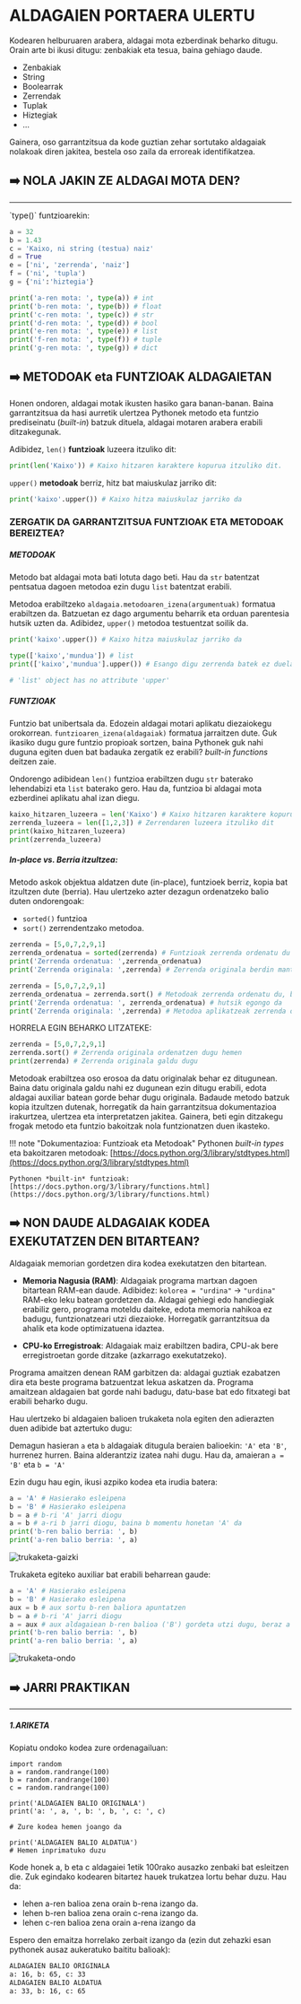 # ALDAGAIEN PORTAERA ULERTU

Kodearen helburuaren arabera, aldagai mota ezberdinak beharko ditugu. Orain arte bi ikusi ditugu: zenbakiak eta tesua, baina gehiago daude. 

- Zenbakiak
- String
- Boolearrak
- Zerrendak
- Tuplak
- Hiztegiak
- ...

Gainera, oso garrantzitsua da kode guztian zehar sortutako aldagaiak nolakoak diren jakitea, bestela oso zaila da erroreak identifikatzea.

## :arrow_right: NOLA JAKIN ZE ALDAGAI MOTA DEN?
<hr>
`type()` funtzioarekin:

```python title="aldagai_motak.py"
a = 32
b = 1.43
c = 'Kaixo, ni string (testua) naiz'
d = True
e = ['ni', 'zerrenda', 'naiz']
f = ('ni', 'tupla')
g = {'ni':'hiztegia'}

print('a-ren mota: ', type(a)) # int
print('b-ren mota: ', type(b)) # float
print('c-ren mota: ', type(c)) # str
print('d-ren mota: ', type(d)) # bool
print('e-ren mota: ', type(e)) # list
print('f-ren mota: ', type(f)) # tuple
print('g-ren mota: ', type(g)) # dict
```

## :arrow_right: METODOAK eta FUNTZIOAK ALDAGAIETAN

Honen ondoren, aldagai motak ikusten hasiko gara banan-banan. Baina garrantzitsua da hasi aurretik ulertzea Pythonek metodo eta funtzio prediseinatu (*built-in*) batzuk dituela, aldagai motaren arabera erabili ditzakegunak. 

Adibidez, `len()` **funtzioak** luzeera itzuliko dit:

```python title="funtzioak.py"
print(len('Kaixo')) # Kaixo hitzaren karaktere kopurua itzuliko dit.
```

`upper()` **metodoak** berriz, hitz bat maiuskulaz jarriko dit:
```python title="metodoak.py"
print('kaixo'.upper()) # Kaixo hitza maiuskulaz jarriko da
```

### ZERGATIK DA GARRANTZITSUA FUNTZIOAK ETA METODOAK BEREIZTEA?

##### METODOAK
Metodo bat aldagai mota bati lotuta dago beti. Hau da `str` batentzat pentsatua dagoen metodoa ezin dugu `list` batentzat erabili. 

Metodoa erabiltzeko `aldagaia.metodoaren_izena(argumentuak)` formatua erabiltzen da. Batzuetan ez dago argumentu beharrik eta orduan parentesia hutsik uzten da. Adibidez, `upper()` metodoa testuentzat soilik da. 

```python title="metodoak.py"
print('kaixo'.upper()) # Kaixo hitza maiuskulaz jarriko da
```

```python title="errorea.py"
type(['kaixo','mundua']) # list
print(['kaixo','mundua'].upper()) # Esango digu zerrenda batek ez duela upper metodoa

# 'list' object has no attribute 'upper'
```

##### FUNTZIOAK
Funtzio bat unibertsala da. Edozein aldagai motari aplikatu diezaiokegu orokorrean.
`funtzioaren_izena(aldagaiak)` formatua jarraitzen dute. Guk ikasiko dugu gure funtzio propioak sortzen, baina Pythonek guk nahi duguna egiten duen bat badauka zergatik ez erabili? *built-in functions* deitzen zaie. 

Ondorengo adibidean `len()` funtzioa erabiltzen dugu `str` baterako lehendabizi eta `list` baterako gero. Hau da, funtzioa bi aldagai mota ezberdinei aplikatu ahal izan diegu. 

```python title="funtzioak.py"
kaixo_hitzaren_luzeera = len('Kaixo') # Kaixo hitzaren karaktere kopurua itzuliko dit.
zerrenda_luzeera = len([1,2,3]) # Zerrendaren luzeera itzuliko dit
print(kaixo_hitzaren_luzeera)
print(zerrenda_luzeera) 
```

##### In-place vs. Berria itzultzea:

Metodo askok objektua aldatzen dute (in-place), funtzioek berriz, kopia bat itzultzen dute (berria). Hau ulertzeko azter dezagun ordenatzeko balio duten ondorengoak:

- `sorted()` funtzioa
- `sort()` zerrendentzako metodoa.

```python title="sorted()_funtzioa.py"
zerrenda = [5,0,7,2,9,1]
zerrenda_ordenatua = sorted(zerrenda) # Funtzioak zerrenda ordenatu du eta kopia bat eman digu guk aldagai batean gorde dezakeguna
print('Zerrenda ordenatua: ',zerrenda_ordenatua) 
print('Zerrenda originala: ',zerrenda) # Zerrenda originala berdin mantentzen da
```

```python title="sort()_metodoa_gaizki.py"
zerrenda = [5,0,7,2,9,1]
zerrenda_ordenatua = zerrenda.sort() # Metodoak zerrenda ordenatu du, baina ez digu kopia bat ematen, beraz ezin dugu aldagai batean gorde
print('Zerrenda ordenatua: ', zerrenda_ordenatua) # hutsik egongo da
print('Zerrenda originala: ',zerrenda) # Metodoa aplikatzeak zerrenda originala aldatu du
```

HORRELA EGIN BEHARKO LITZATEKE:
```python title="sort()_metodoa_ondo.py"
zerrenda = [5,0,7,2,9,1]
zerrenda.sort() # Zerrenda originala ordenatzen dugu hemen
print(zerrenda) # Zerrenda originala galdu dugu
```

Metodoak erabiltzea oso erosoa da datu originalak behar ez ditugunean. Baina datu originala galdu nahi ez dugunean ezin ditugu erabili, edota aldagai auxiliar batean gorde behar dugu originala. Badaude metodo batzuk kopia itzultzen dutenak, horregatik da hain garrantzitsua dokumentazioa irakurtzea, ulertzea eta interpretatzen jakitea. Gainera, beti egin ditzakegu frogak metodo eta funtzio bakoitzak nola funtzionatzen duen ikasteko.

!!! note "Dokumentazioa: Funtzioak eta Metodoak"
    Pythonen *built-in types* eta bakoitzaren metodoak: [https://docs.python.org/3/library/stdtypes.html](https://docs.python.org/3/library/stdtypes.html)
    
    Pythonen *built-in* funtzioak: [https://docs.python.org/3/library/functions.html](https://docs.python.org/3/library/functions.html)


## :arrow_right: NON DAUDE ALDAGAIAK KODEA EXEKUTATZEN DEN BITARTEAN?

Aldagaiak memorian gordetzen dira kodea exekutatzen den bitartean. 

- **Memoria Nagusia (RAM)**:
    Aldagaiak programa martxan dagoen bitartean RAM-ean daude.
    Adibidez: `kolorea = "urdina"` → `"urdina"` RAM-eko leku batean gordetzen da. Aldagai gehiegi edo handiegiak erabiliz gero, programa moteldu daiteke, edota memoria nahikoa ez badugu, funtzionatzeari utzi diezaioke. Horregatik garrantzitsua da ahalik eta kode optimizatuena idaztea.

- **CPU-ko Erregistroak**:
    Aldagaiak maiz erabiltzen badira, CPU-ak bere erregistroetan gorde ditzake (azkarrago exekutatzeko).


Programa amaitzen denean RAM garbitzen da: aldagai guztiak ezabatzen dira eta beste programa batzuentzat lekua askatzen da. Programa amaitzean aldagaien bat gorde nahi badugu, datu-base bat edo fitxategi bat erabili beharko dugu.

Hau ulertzeko bi aldagaien balioen trukaketa nola egiten den adierazten duen adibide bat aztertuko dugu:

Demagun hasieran `a` eta `b` aldagaiak ditugula beraien balioekin: `'A'` eta `'B'`, hurrenez hurren. Baina alderantziz izatea nahi dugu. Hau da, amaieran `a = 'B'` eta `b = 'A'`

Ezin dugu hau egin, ikusi azpiko kodea eta irudia batera:
```python title="aldagaien_trukaketa_gaizki.py"
a = 'A' # Hasierako esleipena
b = 'B' # Hasierako esleipena
b = a # b-ri 'A' jarri diogu
a = b # a-ri b jarri diogu, baina b momentu honetan 'A' da
print('b-ren balio berria: ', b)
print('a-ren balio berria: ', a)
```

![trukaketa-gaizki](img/trukaketa-gaizki.png)

Trukaketa egiteko auxiliar bat erabili beharrean gaude:

```python title="aldagaien_trukaketa_ondo.py"
a = 'A' # Hasierako esleipena
b = 'B' # Hasierako esleipena
aux = b # aux sortu b-ren baliora apuntatzen
b = a # b-ri 'A' jarri diogu
a = aux # aux aldagaiean b-ren balioa ('B') gordeta utzi dugu, beraz a horra aldatu
print('b-ren balio berria: ', b)
print('a-ren balio berria: ', a)
```

![trukaketa-ondo](img/trukaketa-ondo.png)

## :arrow_right: JARRI PRAKTIKAN
<hr>

##### 1.ARIKETA

Kopiatu ondoko kodea zure ordenagailuan:
```text
import random
a = random.randrange(100)
b = random.randrange(100)
c = random.randrange(100)

print('ALDAGAIEN BALIO ORIGINALA')
print('a: ', a, ', b: ', b, ', c: ', c) 

# Zure kodea hemen joango da

print('ALDAGAIEN BALIO ALDATUA')
# Hemen inprimatuko duzu
```
Kode honek a, b eta c aldagaiei 1etik 100rako ausazko zenbaki bat esleitzen die. Zuk egindako kodearen bitartez hauek trukatzea lortu behar duzu. Hau da: 

- lehen a-ren balioa zena orain b-rena izango da.
- lehen b-ren balioa zena orain c-rena izango da.
- lehen c-ren balioa zena orain a-rena izango da

Espero den emaitza horrelako zerbait izango da (ezin dut zehazki esan pythonek ausaz aukeratuko baititu balioak):
```sh
ALDAGAIEN BALIO ORIGINALA
a: 16, b: 65, c: 33
ALDAGAIEN BALIO ALDATUA
a: 33, b: 16, c: 65
```